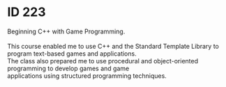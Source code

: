 # ID 223 <br />

Beginning C++ with Game Programming. <br /> <br />
This course enabled me to use C++ and the Standard Template Library to program text-based games and applications. <br />
The class also prepared me to use procedural and object-oriented programming to develop games and game <br />
applications using structured programming techniques.


